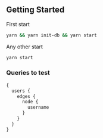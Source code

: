 ## Getting Started

First start
```bash
yarn && yarn init-db && yarn start
```

Any other start
```bash
yarn start
```


### Queries to test
```graphql
{
  users {
    edges {
      node {
        username
      }
    }
  }
}
```